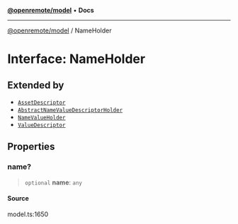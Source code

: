 [**@openremote/model**](../README.md) • **Docs**

***

[@openremote/model](../globals.md) / NameHolder

# Interface: NameHolder

## Extended by

- [`AssetDescriptor`](AssetDescriptor.md)
- [`AbstractNameValueDescriptorHolder`](AbstractNameValueDescriptorHolder.md)
- [`NameValueHolder`](NameValueHolder.md)
- [`ValueDescriptor`](ValueDescriptor.md)

## Properties

### name?

> `optional` **name**: `any`

#### Source

model.ts:1650
